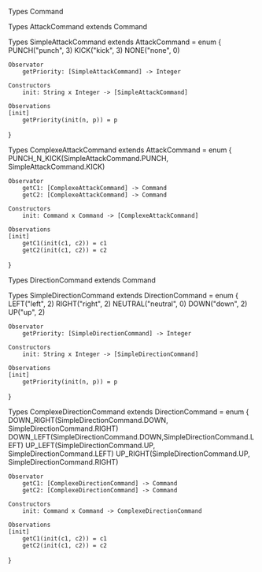 Types Command

Types AttackCommand extends Command

Types SimpleAttackCommand extends AttackCommand = enum {
    PUNCH("punch", 3)
    KICK("kick", 3)
    NONE("none", 0)

    Observator
        getPriority: [SimpleAttackCommand] -> Integer

    Constructors
        init: String x Integer -> [SimpleAttackCommand]

    Observations
    [init]
        getPriority(init(n, p)) = p

}

Types ComplexeAttackCommand extends AttackCommand = enum {
    PUNCH_N_KICK(SimpleAttackCommand.PUNCH, SimpleAttackCommand.KICK)

    Observator
        getC1: [ComplexeAttackCommand] -> Command
        getC2: [ComplexeAttackCommand] -> Command

    Constructors
        init: Command x Command -> [ComplexeAttackCommand]

    Observations
    [init]
        getC1(init(c1, c2)) = c1
        getC2(init(c1, c2)) = c2

}

Types DirectionCommand extends Command

Types SimpleDirectionCommand extends DirectionCommand = enum {
    LEFT("left", 2)
    RIGHT("right", 2)
    NEUTRAL("neutral", 0)
    DOWN("down", 2)
    UP("up", 2)


    Observator
        getPriority: [SimpleDirectionCommand] -> Integer

    Constructors
        init: String x Integer -> [SimpleDirectionCommand]

    Observations
    [init]
        getPriority(init(n, p)) = p

}

Types ComplexeDirectionCommand extends DirectionCommand = enum {
    DOWN_RIGHT(SimpleDirectionCommand.DOWN, SimpleDirectionCommand.RIGHT)
    DOWN_LEFT(SimpleDirectionCommand.DOWN,SimpleDirectionCommand.LEFT)
	UP_LEFT(SimpleDirectionCommand.UP, SimpleDirectionCommand.LEFT)
    UP_RIGHT(SimpleDirectionCommand.UP, SimpleDirectionCommand.RIGHT)


    Observator
        getC1: [ComplexeDirectionCommand] -> Command
        getC2: [ComplexeDirectionCommand] -> Command

    Constructors
        init: Command x Command -> ComplexeDirectionCommand

    Observations
    [init]
        getC1(init(c1, c2)) = c1
        getC2(init(c1, c2)) = c2

}
